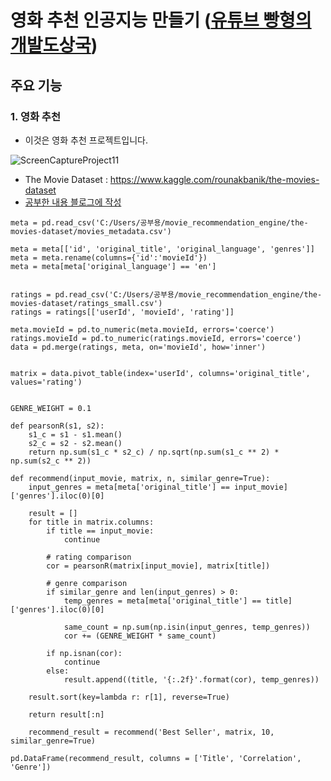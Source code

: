 # 영화 추천 인공지능 만들기 ([유튜브 빵형의 개발도상국](https://www.youtube.com/watch?v=mLwMe4KUZz8))

## 주요 기능 
### 1. 영화 추천
- 이것은 영화 추천 프로젝트입니다.

![ScreenCaptureProject11](https://user-images.githubusercontent.com/62390565/104807246-e8a11280-5820-11eb-91d9-a37a83f0bbf8.gif)


- The Movie Dataset : https://www.kaggle.com/rounakbanik/the-movies-dataset
- [공부한 내용 블로그에 작성](https://rkaclfrns.tistory.com/8)

```python3
meta = pd.read_csv('C:/Users/공부용/movie_recommendation_engine/the-movies-dataset/movies_metadata.csv')

meta = meta[['id', 'original_title', 'original_language', 'genres']]
meta = meta.rename(columns={'id':'movieId'})
meta = meta[meta['original_language'] == 'en']


ratings = pd.read_csv('C:/Users/공부용/movie_recommendation_engine/the-movies-dataset/ratings_small.csv')
ratings = ratings[['userId', 'movieId', 'rating']]

meta.movieId = pd.to_numeric(meta.movieId, errors='coerce')
ratings.movieId = pd.to_numeric(ratings.movieId, errors='coerce')
data = pd.merge(ratings, meta, on='movieId', how='inner')


matrix = data.pivot_table(index='userId', columns='original_title', values='rating')


GENRE_WEIGHT = 0.1

def pearsonR(s1, s2):
    s1_c = s1 - s1.mean()
    s2_c = s2 - s2.mean()
    return np.sum(s1_c * s2_c) / np.sqrt(np.sum(s1_c ** 2) * np.sum(s2_c ** 2))

def recommend(input_movie, matrix, n, similar_genre=True):
    input_genres = meta[meta['original_title'] == input_movie]['genres'].iloc(0)[0]

    result = []
    for title in matrix.columns:
        if title == input_movie:
            continue

        # rating comparison
        cor = pearsonR(matrix[input_movie], matrix[title])
        
        # genre comparison
        if similar_genre and len(input_genres) > 0:
            temp_genres = meta[meta['original_title'] == title]['genres'].iloc(0)[0]

            same_count = np.sum(np.isin(input_genres, temp_genres))
            cor += (GENRE_WEIGHT * same_count)
        
        if np.isnan(cor):
            continue
        else:
            result.append((title, '{:.2f}'.format(cor), temp_genres))
            
    result.sort(key=lambda r: r[1], reverse=True)

    return result[:n]
    
    recommend_result = recommend('Best Seller', matrix, 10, similar_genre=True)

pd.DataFrame(recommend_result, columns = ['Title', 'Correlation', 'Genre'])


```

